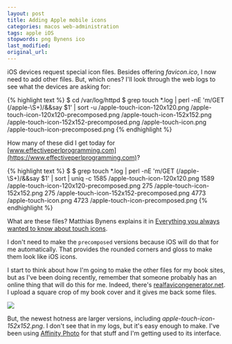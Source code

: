 ```yaml
---
layout: post
title: Adding Apple mobile icons
categories: macos web-administration
tags: apple iOS
stopwords: png Bynens ico
last_modified:
original_url:
---
```


iOS devices request special icon files. Besides offering *favicon.ico*, I now need to add other files. But, which ones? I'll look through the web logs to see what the devices are asking for:

<!--more-->

{% highlight text %}
$ cd /var/log/httpd
$ grep touch *.log | perl -nE 'm/GET (\/apple-\S+)/&&say $1' | sort -u
/apple-touch-icon-120x120.png
/apple-touch-icon-120x120-precomposed.png
/apple-touch-icon-152x152.png
/apple-touch-icon-152x152-precomposed.png
/apple-touch-icon.png
/apple-touch-icon-precomposed.png
{% endhighlight %}

How many of these did I get today for [www.effectiveperlprogramming.com](https://www.effectiveperlprogramming.com)?

{% highlight text %}
$ $ grep touch *.log | perl -nE 'm/GET (\/apple-\S+)/&&say $1' | sort | uniq -c
   1585 /apple-touch-icon-120x120.png
   1589 /apple-touch-icon-120x120-precomposed.png
    275 /apple-touch-icon-152x152.png
    275 /apple-touch-icon-152x152-precomposed.png
   4773 /apple-touch-icon.png
   4723 /apple-touch-icon-precomposed.png
{% endhighlight %}

What are these files? Matthias Bynens explains it in [Everything you always wanted to know about touch icons](https://mathiasbynens.be/notes/touch-icons).

I don't need to make the `precomposed` versions because iOS will do that for me automatically. That provides the rounded corners and gloss to make them look like iOS icons.

I start to think about how I'm going to make the other files for my book sites, but as I've been doing recently, remember that someone probably has an online thing that will do this for me. Indeed, there's [realfavicongenerator.net](https://realfavicongenerator.net). I upload
a square crop of my book cover and it gives me back some files.

![](https://www.effectiveperlprogramming.com/apple-touch-icon-180x180.png)

But, the newest hotness are larger versions, including *apple-touch-icon-152x152.png*. I don't see that in my logs, but it's easy enough to make. I've been using [Affinity Photo](/goodbye-adobe/) for that stuff and I'm getting used to its interface.
